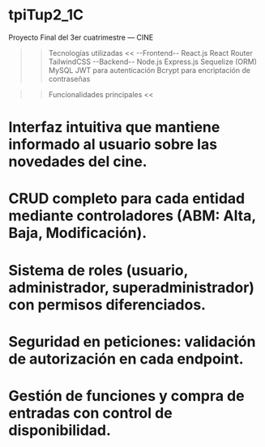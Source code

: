 # tpiTup2_1C
Proyecto Final del 3er cuatrimestre — CINE

>> Tecnologías utilizadas <<
    --Frontend--
React.js
React Router
TailwindCSS
    --Backend--
Node.js
Express.js
Sequelize (ORM)
MySQL
JWT para autenticación
Bcrypt para encriptación de contraseñas

 >> Funcionalidades principales <<
# Interfaz intuitiva que mantiene informado al usuario sobre las novedades del cine.
# CRUD completo para cada entidad mediante controladores (ABM: Alta, Baja, Modificación).
# Sistema de roles (usuario, administrador, superadministrador) con permisos diferenciados.
# Seguridad en peticiones: validación de autorización en cada endpoint.
# Gestión de funciones y compra de entradas con control de disponibilidad.

